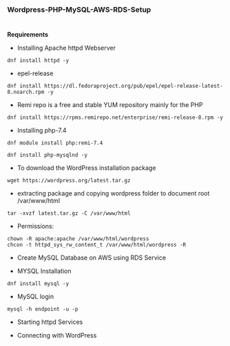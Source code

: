 ### Wordpress-PHP-MySQL-AWS-RDS-Setup
#
 
 **Requirements**

* Installing Apache httpd Webserver
```
dnf install httpd -y
```

* epel-release
```
dnf install https://dl.fedoraproject.org/pub/epel/epel-release-latest-8.noarch.rpm -y
```

* Remi repo is a free and stable YUM repository mainly for the PHP 
```
dnf install https://rpms.remirepo.net/enterprise/remi-release-8.rpm -y
```


* Installing php-7.4
```
dnf module install php:remi-7.4

dnf install php-mysqlnd -y
``` 

* To download the WordPress installation package
```
wget https://wordpress.org/latest.tar.gz
```
* extracting package and copying wordpress folder to document root /var/www/html
```
tar -xvzf latest.tar.gz -C /var/www/html 
```

* Permissions:
```
chown -R apache:apache /var/www/html/wordpress
chcon -t httpd_sys_rw_content_t /var/www/html/wordpress -R
```

* Create MySQL Database on AWS using RDS Service

* MYSQL Installation
```
dnf install mysql -y
```

* MySQL login
```
mysql -h endpoint -u -p
```

* Starting httpd Services

* Connecting with WordPress

